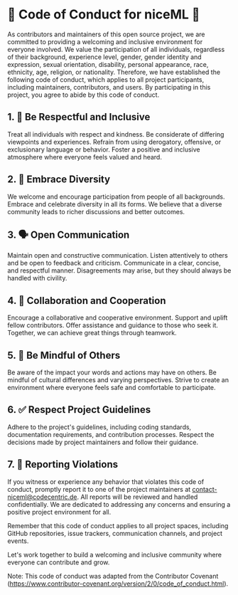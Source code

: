 # 🤝 Code of Conduct for niceML 🍦

As contributors and maintainers of this open source project, we are committed to providing a welcoming and inclusive environment for everyone involved. We value the participation of all individuals, regardless of their background, experience level, gender, gender identity and expression, sexual orientation, disability, personal appearance, race, ethnicity, age, religion, or nationality. Therefore, we have established the following code of conduct, which applies to all project participants, including maintainers, contributors, and users. By participating in this project, you agree to abide by this code of conduct.

## 1. 👐 Be Respectful and Inclusive

Treat all individuals with respect and kindness. Be considerate of differing viewpoints and experiences. Refrain from using derogatory, offensive, or exclusionary language or behavior. Foster a positive and inclusive atmosphere where everyone feels valued and heard.

## 2. 🌈 Embrace Diversity

We welcome and encourage participation from people of all backgrounds. Embrace and celebrate diversity in all its forms. We believe that a diverse community leads to richer discussions and better outcomes.

## 3. 🗣️ Open Communication

Maintain open and constructive communication. Listen attentively to others and be open to feedback and criticism. Communicate in a clear, concise, and respectful manner. Disagreements may arise, but they should always be handled with civility.

## 4. 🤝 Collaboration and Cooperation

Encourage a collaborative and cooperative environment. Support and uplift fellow contributors. Offer assistance and guidance to those who seek it. Together, we can achieve great things through teamwork.

## 5. 🙌 Be Mindful of Others

Be aware of the impact your words and actions may have on others. Be mindful of cultural differences and varying perspectives. Strive to create an environment where everyone feels safe and comfortable to participate.

## 6. ✅ Respect Project Guidelines

Adhere to the project's guidelines, including coding standards, documentation requirements, and contribution processes. Respect the decisions made by project maintainers and follow their guidance.

## 7. 🚨 Reporting Violations

If you witness or experience any behavior that violates this code of conduct, promptly report it to one of the project maintainers at [contact-niceml@codecentric.de](mailto:contact-niceml@codecentric.de). All reports will be reviewed and handled confidentially. We are dedicated to addressing any concerns and ensuring a positive project environment for all.

Remember that this code of conduct applies to all project spaces, including GitHub repositories, issue trackers, communication channels, and project events.

Let's work together to build a welcoming and inclusive community where everyone can contribute and grow.

Note: This code of conduct was adapted from the Contributor Covenant (https://www.contributor-covenant.org/version/2/0/code_of_conduct.html).

